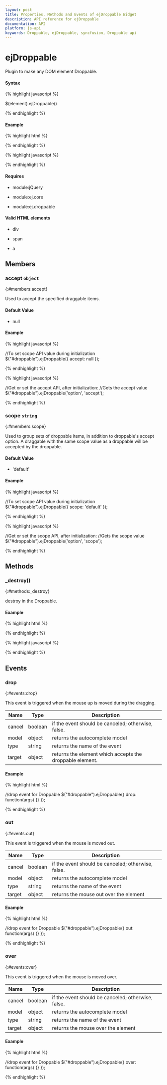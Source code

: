 ```yaml
---
layout: post
title: Properties, Methods and Events of ejDroppable Widget
description: API reference for ejDroppable
documentation: API
platform: js-api
keywords: Droppable, ejDroppable, syncfusion, Droppable api
---
```


# ejDroppable

Plugin to make any DOM element Droppable.  


#### Syntax

{% highlight javascript %}

$(element).ejDroppable()

{% endhighlight %}



#### Example



{% highlight html %}
 
<div  id="droppable" />
 
{% endhighlight %}

{% highlight javascript %}

<script>
// Create Draggable
$('#droppable').ejDroppable();   
</script>

{% endhighlight %}



#### Requires


* module:jQuery


* module:ej.core


* module:ej.droppable


#### Valid HTML elements

* div

* span

* a


## Members


### accept `object`
{:#members:accept}



Used to accept the specified draggable items.




#### Default Value



* null



#### Example



{% highlight javascript %}
 
//To set scope API value during initialization  
        $("#droppable").ejDroppable({ accept: null });                          
        
{% endhighlight %}


{% highlight javascript %}
 
//Get or set the accept API, after initialization:
        //Gets the accept value  
        $("#droppable").ejDroppable('option', 'accept');
                    
{% endhighlight %}




### scope `string`
{:#members:scope}


Used to group sets of droppable items, in addition to droppable's accept option. A draggable with the same scope value as a droppable will be accepted by the droppable.


#### Default Value



* 'default'




#### Example



{% highlight javascript %}
 
//To set scope API value during initialization  
        $("#droppable").ejDroppable({ scope: 'default' });                             
                
{% endhighlight %}


{% highlight javascript %}
 
//Get or set the scope API, after initialization:
        //Gets the scope value  
        $("#droppable").ejDroppable('option', 'scope');
                     
{% endhighlight %}





## Methods



### _destroy()
{:#methods:_destroy}

destroy in the Droppable.


#### Example


{% highlight html %}
 
<div  id="droppable"> </div > 
 
{% endhighlight %}


{% highlight javascript %}

<script>
// Create droppableObj
var droppableObj  = $("#droppable").data("ejDroppable");
droppableObj.destroy(); 
</script>

{% endhighlight %}



## Events



### drop
{:#events:drop}



This event is triggered when the mouse up is moved during the dragging.

<table class="params">
<thead>
<tr>
<th>Name</th>
<th>Type</th>
<th>Description</th>
</tr>
</thead>
<tbody>
<tr>
<td class="name">
cancel</td>
<td class="type"><span class="param-type">boolean</span></td>
<td class="description">if the event should be canceled; otherwise, false.</td>
</tr>
<tr>
<td class="name">
model</td>
<td class="type"><ts ref="ej.Droppable.Model"/><span class="param-type">object</span></td>
<td class="description">returns the autocomplete model</td>
</tr>
<tr>
<td class="name">
type</td>
<td class="type"><span class="param-type">string</span></td>
<td class="description">returns the name of the event</td>
</tr>
<tr>
<td class="name">
target</td>
<td class="type"><span class="param-type">object</span></td>
<td class="description">returns the element which accepts the droppable element.</td>
</tr>
</tbody>
</table>




#### Example



{% highlight html %}
 
//drop event for Droppable
$("#droppable").ejDroppable({ 
        drop: function(args) {}
});      

{% endhighlight %}





### out
{:#events:out}


This event is triggered when the mouse is moved out.

<table class="params">
<thead>
<tr>
<th>Name</th>
<th>Type</th>
<th>Description</th>
</tr>
</thead>
<tbody>
<tr>
<td class="name">
cancel</td>
<td class="type"><span class="param-type">boolean</span></td>
<td class="description">if the event should be canceled; otherwise, false.</td>
</tr>
<tr>
<td class="name">
model</td>
<td class="type"><ts ref="ej.Droppable.Model"/><span class="param-type">object</span></td>
<td class="description">returns the autocomplete model</td>
</tr>
<tr>
<td class="name">
type</td>
<td class="type"><span class="param-type">string</span></td>
<td class="description">returns the name of the event</td>
</tr>
<tr>
<td class="name">
target</td>
<td class="type"><span class="param-type">object</span></td>
<td class="description">returns the mouse out over the element</td>
</tr>
<tr>
</tbody>
</table>




#### Example



{% highlight html %}
 
//drop event for Droppable
$("#droppable").ejDroppable({ 
        out: function(args) {}
});      

{% endhighlight %}







### over
{:#events:over}


This event is triggered when the mouse is moved over.

<table class="params">
<thead>
<tr>
<th>Name</th>
<th>Type</th>
<th>Description</th>
</tr>
</thead>
<tbody>
<tr>
<td class="name">
cancel</td>
<td class="type"><span class="param-type">boolean</span></td>
<td class="description">if the event should be canceled; otherwise, false.</td>
</tr>
<tr>
<td class="name">
model</td>
<td class="type"><ts ref="ej.Droppable.Model"/><span class="param-type">object</span></td>
<td class="description">returns the autocomplete model</td>
</tr>
<tr>
<td class="name">
type</td>
<td class="type"><span class="param-type">string</span></td>
<td class="description">returns the name of the event</td>
</tr>
<tr>
<td class="name">
target</td>
<td class="type"><span class="param-type">object</span></td>
<td class="description">returns the mouse over the element</td>
</tr>
</tbody>
</table>




#### Example



{% highlight html %}
 
//drop event for Droppable
$("#droppable").ejDroppable({ 
        over: function(args) {}
});     

 {% endhighlight %}




